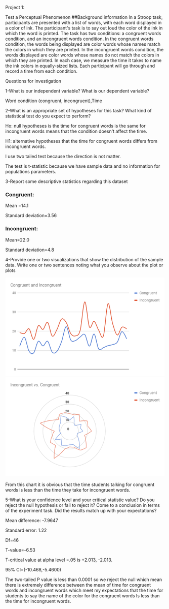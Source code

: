 Project 1:

Test a Perceptual Phenomenon ##Background information In a Stroop task, participants are presented with a list of words, with each word displayed in a color of ink. The participant&#39;s task is to say out loud the color of the ink in which the word is printed. The task has two conditions: a congruent words condition, and an incongruent words condition. In the congruent words condition, the words being displayed are color words whose names match the colors in which they are printed. In the incongruent words condition, the words displayed are color words whose names do not match the colors in which they are printed. In each case, we measure the time it takes to name the ink colors in equally-sized lists. Each participant will go through and record a time from each condition.

Questions for investigation

1-What is our independent variable? What is our dependent variable?

Word condition (congruent, incongruent),Time

2-What is an appropriate set of hypotheses for this task? What kind of statistical test do you expect to perform?

Ho: null hypotheses is the time for congruent words is the same for incongruent words means that the condition doesn&#39;t affect the time.

H1: alternative hypotheses that the time for congruent words differs from incongruent words.

I use two tailed test because the direction is not matter.

The test is t-statistic because we have sample data and no information for populations parameters.

3-Report some descriptive statistics regarding this dataset

### Congruent:

Mean =14.1

Standard deviation=3.56

### Incongruent:

Mean=22.0

Standard deviation=4.8

4-Provide one or two visualizations that show the distribution of the sample data. Write one or two sentences noting what you observe about the plot or plots

![Alt text](https://github.com/Mogady/udacity-data-analysis-nanodegree/blob/master/Test-a-Perceptual-Phenomenon/chart%201.png)
![Alt text](https://github.com/Mogady/udacity-data-analysis-nanodegree/blob/master/Test-a-Perceptual-Phenomenon/chart%202.png)

From this chart it is obvious that the time students talking for congruent words is less than the time they take for incongruent words.

5-What is your confidence level and your critical statistic value? Do you reject the null hypothesis or fail to reject it? Come to a conclusion in terms of the experiment task. Did the results match up with your expectations?

Mean difference: -7.9647

Standard error: 1.22

Df=46

T-value=-6.53

T-critical value at alpha level =.05 is +2.013, -2.013.

95% CI=(-10.468,-5.4600)

The two-tailed P value is less than 0.0001 so we reject the null which mean there is extremely difference between the mean of time for congruent words and incongruent words which meet my expectations that the time for students to say the name of the color for the congruent words Is less than the time for incongruent words.
